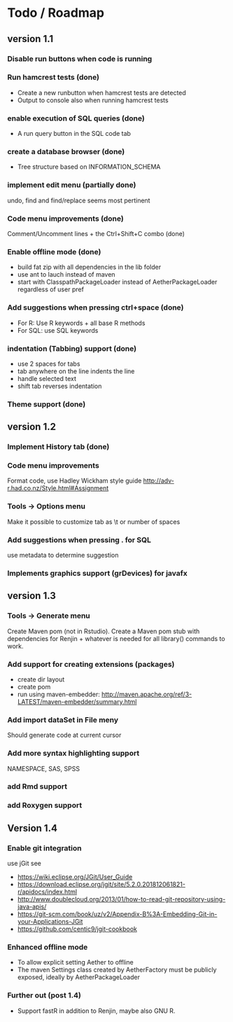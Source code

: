 # Todo / Roadmap

## version 1.1

### Disable run buttons when code is running

### Run hamcrest tests (done)
- Create a new runbutton when hamcrest tests are detected
- Output to console also when running hamcrest tests
 
### enable execution of SQL queries  (done)
- A run query button in the SQL code tab

### create a database browser (done)
- Tree structure based on INFORMATION_SCHEMA
    
### implement edit menu (partially done)
undo, find and find/replace seems most pertinent

### Code menu improvements (done)
Comment/Uncomment lines + the Ctrl+Shift+C combo (done)

### Enable offline mode (done)
- build fat zip with all dependencies in the lib folder
- use ant to lauch instead of maven
- start with ClasspathPackageLoader instead of AetherPackageLoader regardless of user pref

### Add suggestions when pressing ctrl+space  (done)
- For R: Use R keywords + all base R methods
- For SQL: use SQL keywords

### indentation (Tabbing) support (done)
- use 2 spaces for tabs
- tab anywhere on the line indents the line
- handle selected text
- shift tab reverses indentation

### Theme support (done)
 
## version 1.2

### Implement History tab (done)

### Code menu improvements
Format code, use Hadley Wickham style guide http://adv-r.had.co.nz/Style.html#Assignment

### Tools -> Options menu
Make it possible to customize tab as \t or number of spaces

### Add suggestions when pressing . for SQL
use metadata to determine suggestion 

### Implements graphics support (grDevices) for javafx

## version 1.3

### Tools -> Generate menu
Create Maven pom (not in Rstudio). Create a Maven pom stub with dependencies for 
Renjin + whatever is needed for all library() commands to work.

### Add support for creating extensions (packages)
- create dir layout
- create pom
- run using maven-embedder: http://maven.apache.org/ref/3-LATEST/maven-embedder/summary.html

### Add import dataSet in File meny
Should generate code at current cursor

### Add more syntax highlighting support
NAMESPACE, SAS, SPSS

### add Rmd support

### add Roxygen support

## Version 1.4
### Enable git integration
use jGit see 
- https://wiki.eclipse.org/JGit/User_Guide
- https://download.eclipse.org/jgit/site/5.2.0.201812061821-r/apidocs/index.html
- http://www.doublecloud.org/2013/01/how-to-read-git-repository-using-java-apis/
- https://git-scm.com/book/uz/v2/Appendix-B%3A-Embedding-Git-in-your-Applications-JGit
- https://github.com/centic9/jgit-cookbook

### Enhanced offline mode
- To allow explicit setting Aether to offline
- The maven Settings class created by AetherFactory must be publicly exposed,
ideally by AetherPackageLoader  

### Further out (post 1.4)
- Support fastR in addition to Renjin, maybe also GNU R.